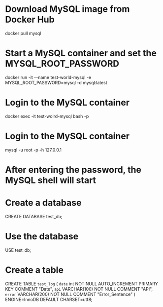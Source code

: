 # Download MySQL image from Docker Hub
docker pull mysql

# Start a MySQL container and set the MYSQL_ROOT_PASSWORD
docker run -it --name test-world-mysql -e MYSQL_ROOT_PASSWORD=mysql -d mysql:latest

# Login to the MySQL container
docker exec -it test-wolrd-mysql bash -p

# Login to the MySQL container
mysql -u root -p -h 127.0.0.1

# After entering the password, the MySQL shell will start

# Create a database
CREATE DATABASE test_db;

# Use the database
USE test_db;

# Create a table
CREATE TABLE `test_log` (
  `date` int NOT NULL AUTO_INCREMENT PRIMARY KEY COMMENT "Date",
  `api` VARCHAR(100) NOT NULL COMMENT "API",
  `error` VARCHAR(200) NOT NULL COMMENT "Error_Sentence"
) ENGINE=InnoDB DEFAULT CHARSET=utf8;
